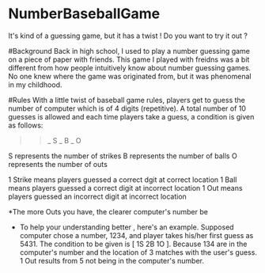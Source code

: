 # NumberBaseballGame
It's kind of a guessing game, but it has a twist ! Do you want to try it out ?

#Background
Back in high school, I used to play a number guessing game on a piece of paper with friends. This game I played with freidns was a bit different from how people intuitively know about number guessing games. No one knew where the game was originated from, but it was phenomenal in my childhood.


#Rules
With a little twist of baseball game rules, players get to guess the number of computer which is of 4 digits (repetitive). A total number of 10 guesses is allowed and each time players take a guess, a condition is given as follows:

>> _ S _ B _ O 

S represents the number of strikes 
B represents the number of balls
O represents the number of outs


1 Strike means players guessed a correct dgit at correct location
1 Ball means players guessed a correct digit at incorrect location
1 Out means players guessed an incorrect digit at incorrect location

*The more Outs you have, the clearer computer's number be

* To help your understanding better , here's an example.
Supposed computer chose a number, 1234, and player takes his/her first guess as 5431. The condition to be given is [ 1S 2B 1O ]. Because 134 are in the computer's number and the location of 3 matches with the user's guess. 1 Out results from 5 not being in the computer's number.

